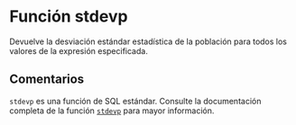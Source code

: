 ﻿---
SidebarGroup: "s"
Autogenerated: true
---

# Función  stdevp

Devuelve la desviación estándar estadística de la población para todos los valores de la expresión especificada.

## Comentarios 

`stdevp` es una función de SQL estándar. Consulte la documentación completa de la función [`stdevp`](https://learn.microsoft.com/es-es/sql/t-sql/functions/stdevp-transact-sql) para mayor información.
